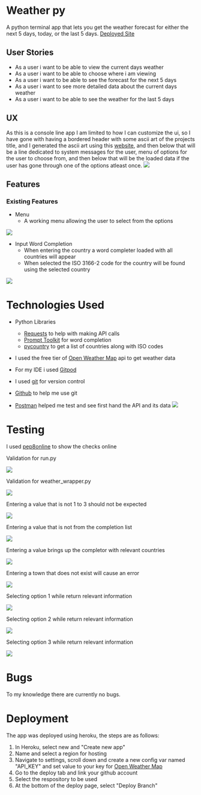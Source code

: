 # Weather py
A python terminal app that lets you get the weather forecast for either the next 5 days, today, or the last 5 days.
[Deployed Site](https://edenobrega-weatherpy-5p.herokuapp.com/)

## User Stories
- As a user i want to be able to view the current days weather
- As a user i want to be able to choose where i am viewing
- As a user i want to be able to see the forecast for the next 5 days
- As a user i want to see more detailed data about the current days weather
- As a user i want to be able to see the weather for the last 5 days

## UX
As this is a console line app I am limited to how I can customize the ui, so I have gone with having a bordered header with some ascii art of the projects title, and I generated the ascii art using this [website](https://patorjk.com/software/taag/#p=display&f=Big&t=Weather%20py), and then below that will be a line dedicated to system messages for the user, menu of options for the user to choose from, and then below that will be the loaded data if the user has gone through one of the options atleast once.
![](documentation/wireframe.png)

## Features
### Existing Features
- Menu
    - A working menu allowing the user to select from the options

![](documentation/menu.png)

- Input Word Completion
    - When entering the country a word completer loaded with all countries will appear
    - When selected the ISO 3166-2 code for the country will be found using the selected country 

![](documentation/country_input.png)
# Technologies Used
- Python Libraries
    - [Requests](https://docs.python-requests.org/en/latest/) to help with making API calls
    - [Prompt Toolkit](https://python-prompt-toolkit.readthedocs.io/en/master/) for word completion
    - [pycountry](https://pypi.org/project/pycountry/) to get a list of countries along with ISO codes

- I used the free tier of [Open Weather Map](https://openweathermap.org/) api to get weather data
- For my IDE i used [Gitpod](https://www.gitpod.io/)
- I used [git](https://git-scm.com/) for version control
- [Github](https://github.com/) to help me use git
- [Postman](https://www.postman.com/) helped me test and see first hand the API and its data
![](documentation/postman.png)

# Testing
I used [pep8online](http://pep8online.com/checkresult) to show the checks online

Validation for run.py

![](documentation/testing-8.png)

Validation for weather_wrapper.py

![](documentation/testing-9.png)



Entering a value that is not 1 to 3 should not be expected

![](documentation/testing-1.png)


Entering a value that is not from the completion list

![](documentation/testing-2.png)


Entering a value brings up the completor with relevant countries

![](documentation/testing-3.png)


Entering a town that does not exist will cause an error

![](documentation/testing-4.png)


Selecting option 1 while return relevant information

![](documentation/testing-5.png)


Selecting option 2 while return relevant information

![](documentation/testing-6.png)


Selecting option 3 while return relevant information

![](documentation/testing-7.png)

# Bugs
To my knowledge there are currently no bugs.

# Deployment
The app was deployed using heroku, the steps are as follows:
1. In Heroku, select new and "Create new app"
2. Name and select a region for hosting
3. Navigate to settings, scroll down and create a new config var named "API_KEY" and set value to your key for [Open Weather Map](https://openweathermap.org/)
4. Go to the deploy tab and link your github account
5. Select the respository to be used
6. At the bottom of the deploy page, select "Deploy Branch"